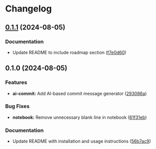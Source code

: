 # Changelog

## [0.1.1](https://github.com/Ouvill/ai_commit/compare/v0.1.0...v0.1.1) (2024-08-05)


### Documentation

* Update README to include roadmap section ([f7e0d60](https://github.com/Ouvill/ai_commit/commit/f7e0d603e81376f4dc8aeecd24fd4ae23ad64d94))

## 0.1.0 (2024-08-05)


### Features

* **ai-commit:** Add AI-based commit message generator ([293086a](https://github.com/Ouvill/ai_commit/commit/293086a9f67b05aae259b0cd41b54d9bb9e7b29e))


### Bug Fixes

* **notebook:** Remove unnecessary blank line in notebook ([61f31eb](https://github.com/Ouvill/ai_commit/commit/61f31eb7ae2f0eecbf9f2c746efcf4a06c2867a3))


### Documentation

* Update README with installation and usage instructions ([56b7ac9](https://github.com/Ouvill/ai_commit/commit/56b7ac98aaa2a87eee8514d943c0ab0a9c233dea))
